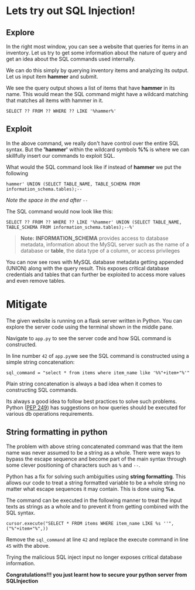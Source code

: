 # Lets try out SQL Injection!


## Explore

In the right most window, you can see a website that queries for items in an inventory. Let us try to get some information about the nature of query and get an idea about the SQL commands used internally. 

We can do this simply by querying inventory items and analyzing its output.  Let us input item **hammer** and submit.

We see the query output shows a list of items that have **hammer** in its name. This would mean the SQL command might have a wildcard matching that matches all items with hammer in it. 

`SELECT ?? FROM ?? WHERE ?? LIKE '%hammer%'`


## Exploit

In the above command, we really don't have control over the entire SQL syntax. But the **'hammer'** within the wildcard symbols **%%** is where we can skillfully insert our commands to exploit SQL. 

What would the SQL command look like if instead of **hammer** we put the following

`hammer' UNION (SELECT TABLE_NAME, TABLE_SCHEMA FROM information_schema.tables);--` 

*Note the space in the end after `-- `*

The SQL command would now look like this:

`SELECT ?? FROM ?? WHERE ?? LIKE '%hammer' UNION (SELECT TABLE_NAME, TABLE_SCHEMA FROM information_schema.tables);--%'`
<br>

> **Note:** **INFORMATION_SCHEMA** provides access to database metadata, information about the MySQL server such as the name of a database or **table**, the data type of a column, or access privileges

You can now see rows with MySQL database metadata getting appended (UNION) along with the query result. This exposes critical database credentials and tables that can further be exploited to access more values and even remove tables.

# Mitigate

The given website is running on a flask server written in Python. You can explore the server code using the terminal shown in the middle pane. 

Navigate to `app.py` to see the server code and how SQL command is constructed.

In line number `42` of `app.py`we see the SQL command is constructed using a simple string concatenation:

`sql_command = "select * from items where item_name like '%%"+item+"%'"` 

Plain string concatenation is always a bad idea when it comes to constructing SQL commands.

Its always a good idea to follow best practices to solve such problems. Python ([PEP 249](http://www.python.org/dev/peps/pep-0249/)) has suggestions on how queries should be executed for various db operations requirements. 

## String formatting in python
The problem with above string concatenated command was that the item name was never assumed to be a string as a whole. There were ways to bypass the escape sequence and become part of the main syntax through some clever positioning of characters such as `%` and `--`. 

Python has a fix for solving such ambiguities using **string formatting**. This allows our code to treat a string formatted variable to be a whole string no matter what escape sequences it may contain. This is done using **%s**. 

The command can be executed in the following manner to treat the input texts as strings as a whole and to prevent it from getting combined with the SQL syntax.

`cursor.execute("SELECT * FROM items WHERE item_name LIKE %s ''", ("%"+item+"%",))`

Remove the `sql_command` at line `42` and replace the execute command in line `45` with the above. 

Trying the malicious SQL inject input no longer exposes critical database information. 

<strong>Congratulations!!! you just learnt how to secure your python server from SQLInjection</strong>